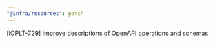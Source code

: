 ```yaml
---
"@infra/resources": patch
---
```


[IOPLT-729] Improve descriptions of OpenAPI operations and schemas
